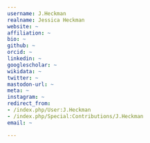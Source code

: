```yaml
---
username: J.Heckman
realname: Jessica Heckman
website: ~
affiliation: ~
bio: ~
github: ~
orcid: ~
linkedin: ~
googlescholar: ~
wikidata: ~
twitter: ~
mastodon-url: ~
meta: ~
instagram: ~
redirect_from:
- /index.php/User:J.Heckman
- /index.php/Special:Contributions/J.Heckman
email: ~

---
```

